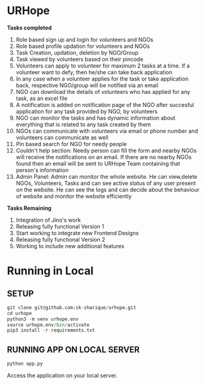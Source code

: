 # URHope

**Tasks completed**

1. Role based sign up and login for volunteers and NGOs
2. Role based profile updation for volunteers and NGOs
3. Task Creation, updation, deletion by NGO/Group
4. Task viewed by volunteers based on their pincode
5. Volunteers can apply to volunteer for maximum 2 tasks at a time. If a volunteer want to defy, then he/she can take back application
6. In any case when a volunteer applies for the task or take application back, respective NGO/group will be notified via an email
7. NGO can download the details of volunteers who has applied for any task, as an excel file
8. A notification is added on notification page of the NGO after succesful application for any task provided by NGO, by volunteers
9. NGO can monitor the tasks and has dynamic information about everything that is related to any task created by them
10. NGOs can communicate with volunteers via email or phone number and volunteers can communicate as well
11. Pin based search for NGO for needy people
12. Couldn't help section: Needy person can fill the form and nearby NGOs will receive the notifications on an email. If there are no nearby NGOs found then an email will be sent to URHope Team containing that person's information
13. Admin Panel: Admin can monitor the whole website. He can view,delete NGOs, Volunteers, Tasks and can see active status of any user present on the website. He can see the logs and can decide about the behaviour of website and monitor the website efficiently


**Tasks Remaining**
1. Integration of Jino's work
2. Releasing fully functional Version 1
3. Start working to integrate new Frontend Designs
4. Releasing fully functional Version 2
5. Working to include new additional features


# Running in Local

## SETUP
```python
git clone git@github.com:sk-sharique/urhope.git
cd urhope
python3 -m venv urhope.env
source urhope.env/bin/activate
pip3 install -r requirements.txt
```

## RUNNING APP ON LOCAL SERVER

```python
python app.py
```
Access the application on your local server.
